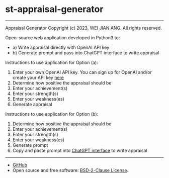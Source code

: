 # st-appraisal-generator
 
--------
Appraisal Generator
Copyright (c) 2023, WEI JIAN ANG.
All rights reserved.

Open-source web application developed in Python3 to: 
* a) Write appraisal directly with OpenAI API key
* b) Generate prompt and pass into ChatGPT interface to write appraisal


Instructions to use application for Option (a):
1. Enter your own OpenAI API key. You can sign up for OpenAI and/or create your API key [here](https://platform.openai.com/account/api-keys)
2. Determine how positive the appraisal should be
3. Enter your achievement(s)
4. Enter your strength(s)
5. Enter your weakness(es)
6. Generate appraisal

Instructions to use application for Option (b):
1. Determine how positive the appraisal should be
2. Enter your achievement(s)
3. Enter your strength(s)
4. Enter your weakness(es)
5. Generate prompt
6. Copy and paste prompt into [ChatGPT interface](https://chat.openai.com/) to write appraisal
 
--------

* [GitHub](https://github.com/angwj1/st-appraisal-generator)
* Open source and free software: [BSD-2-Clause License](https://opensource.org/licenses/BSD-2-Clause).
